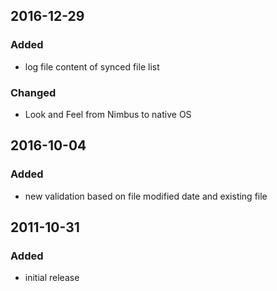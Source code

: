 ## 2016-12-29
### Added
- log file content of synced file list

### Changed
- Look and Feel from Nimbus to native OS


## 2016-10-04
### Added
- new validation based on file modified date and existing file


## 2011-10-31
### Added
- initial release
